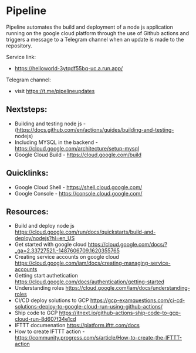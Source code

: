 # Pipeline

Pipeline automates the build and deployment of a node js application running on the google cloud platform through the use of Github actions and triggers a message to a Telegram channel when an update is made to the repository.

Service link:
- https://helloworld-3ytqdf55bq-uc.a.run.app/

Telegram channel:
- visit https://t.me/pipelineupdates

## Nextsteps:
- Building and testing node js - (https://docs.github.com/en/actions/guides/building-and-testing-
nodejs)
- Including MYSQL in the backend - https://cloud.google.com/architecture/setup-mysql
- Google Cloud Build - https://cloud.google.com/build

## Quicklinks: 
- Google Cloud Shell - https://shell.cloud.google.com/
- Google Console - https://console.cloud.google.com/

## Resources:
- Build and deploy node js https://cloud.google.com/run/docs/quickstarts/build-and-deploy/nodejs?hl=en_US
- Get started with google cloud https://cloud.google.com/docs/?_ga=2.33727521.-1487606709.1620355765
- Creating service accounts on google cloud https://cloud.google.com/iam/docs/creating-managing-service-accounts
- Getting start authetication https://cloud.google.com/docs/authentication/getting-started
- Understanding roles https://cloud.google.com/iam/docs/understanding-roles
- CI/CD deploy solutions to GCP https://gcp-examquestions.com/ci-cd-solutions-deploy-to-google-cloud-run-using-github-actions/
- Ship code to GCP https://itnext.io/github-actions-ship-code-to-gcp-cloud-run-8d607f34e1cd
- IFTTT documenation https://platform.ifttt.com/docs
- How to create IFTTT action - https://community.progress.com/s/article/How-to-create-the-IFTTT-action
